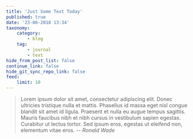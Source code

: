 ```yaml
---
title: 'Just Some Text Today'
published: true
date: '23-06-2018 13:34'
taxonomy:
    category:
        - blog
    tag:
        - journal
        - text
hide_from_post_list: false
continue_link: false
hide_git_sync_repo_link: false
feed:
    limit: 10
---
```


> Lorem ipsum dolor sit amet, consectetur adipiscing elit. Donec ultricies tristique nulla et mattis. Phasellus id massa eget nisl congue blandit sit amet id ligula. Praesent et nulla eu augue tempus sagittis. Mauris faucibus nibh et nibh cursus in vestibulum sapien egestas. Curabitur ut lectus tortor. Sed ipsum eros, egestas ut eleifend non, elementum vitae eros.
> -- <cite> Ronald Wade</cite>
